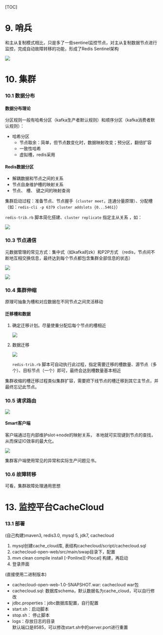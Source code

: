 [TOC]

# 9. 哨兵

和主从复制模式相比，只是多了一些sentinel监控节点，对主从复制数据节点进行监控，完成自动故障转移的功能，形成了Redis Sentinel架构

![](9-1.jpg)

# 10. 集群

### 10.1 数据分布

#### 数据分布理论

分区规则一般有哈希分区（kafka生产者默认规则）和顺序分区（kafka消费者默认规则）：

- 哈希分区
    - 节点取余：简单，但节点数变化时，数据映射改变；预分区，翻倍扩容
    - 一致性哈希
    - 虚拟槽，redis采用

#### Redis数据分区 

- 解耦数据和节点之间的关系 
- 节点自身维护槽的映射关系  
- 节点、 槽、 键之间的映射查询  

集群启动过程：准备节点、节点握手（`cluster meet`，连通分量原理）、分配槽（如：`redis-cli -p 6379 cluster addslots {0...5461}`）

`redis-trib.rb`  脚本简化搭建、`cluster replicate` 指定主从关系 ，如：

![](10-5.jpg)

### 10.3 节点通信  

元数据管理的常见方式：集中式（如kafka的zk）和P2P方式 （redis，节点间不断地互相交换信息，最终达到每个节点都包含集群全部信息的状态）

![](10-1.jpg)

![](10-2.jpg)

### 10.4 集群伸缩

原理可抽象为槽和对应数据在不同节点之间灵活移动

#### 迁移槽和数据

1. 确定迁移计划。尽量使重分配后每个节点的槽相近

    ![](10-3.jpg)

2. 数据迁移

    ![](10-4.jpg)

    `redis-trib.rb`  脚本可自动执行此过程，指定需要迁移的槽数量、源节点（多个）、目标节点（一个）即可，最终会达到槽数量基本相近

集群收缩的槽迁移过程类似集群扩容，需要把下线节点的槽迁移到其它主节点，并最终忘记此节点。

### 10.5 请求路由

![](10-6.jpg)

#### Smart客户端

客户端通过在内部维护slot→node的映射关系， 本地就可实现键到节点的查找， 从而保证IO效率的最大化。

![](10-7.jpg)

集群客户端使用常见的异常和实际生产问题见书。



### 10.6 故障转移

可看，集群故障处理通用思想

# 13. 监控平台CacheCloud

### 13.1 部署

(自己构建)maven3, redis3.0, mysql 5, jdk7, cachecloud  

1. mysql创建cache_cloud库, 表结构cachecloud/script/cachecloud.sql  
2. cachecloud-open-web/src/main/swap目录下，配置  
3. mvn clean compile install [-Ponline][-Plocal] 构建，再启动  
4. 登录界面  

(直接使用二进制版本)  

- cachecloud-open-web-1.0-SNAPSHOT.war: cachecloud war包
- cachecloud.sql: 数据库schema，默认数据名为cache_cloud，可以自行修改
- jdbc.properties：jdbc数据库配置，自行配置
- start.sh：启动脚本
- stop.sh： 停止脚本
- logs：存放日志的目录  
    默认端口是8585，可以修改start.sh中的server.port进行重置